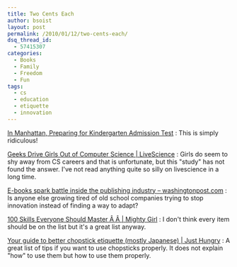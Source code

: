 ```yaml
---
title: Two Cents Each
author: bsoist
layout: post
permalink: /2010/01/12/two-cents-each/
dsq_thread_id:
  - 57415307
categories:
  - Books
  - Family
  - Freedom
  - Fun
tags:
  - cs
  - education
  - etiquette
  - innovation
---
```

[In Manhattan, Preparing for Kindergarten Admission Test][1]
:   This is simply ridiculous!

[Geeks Drive Girls Out of Computer Science | LiveScience][2]
:   Girls do seem to shy away from CS careers and that is unfortunate, but this "study" has not found the answer. I've not read anything quite so silly on livescience in a long time.

[E-books spark battle inside the publishing industry &#8211; washingtonpost.com][3]
:   Is anyone else growing tired of old school companies trying to stop innovation instead of finding a way to adapt?

[100 Skills Everyone Should Master Â Â | Mighty Girl][4]
:   I don't think every item should be on the list but it's a great list anyway.

[Your guide to better chopstick etiquette (mostly Japanese) | Just Hungry][5]
:   A great list of tips if you want to use chopsticks properly. It does not explain "how" to use them but how to use them properly.

 [1]: http://www.nytimes.com/2009/11/21/nyregion/21testprep.html?_r=1&scp=1&sq=admission%20test&st=cse
 [2]: http://www.livescience.com/culture/091215-computer-science-girls.html?utm_source=feedburner&utm_medium=feed&utm_campaign=Feed%3A+Livesciencecom+%28LiveScience.com+Science+Headline+Feed%29
 [3]: http://www.washingtonpost.com/wp-dyn/content/article/2009/12/24/AR2009122403326.html
 [4]: http://mightygirl.com/2009/12/30/100-skills-everyone-should-master/
 [5]: http://www.justhungry.com/your-guide-better-chopstick-etiquette-mostly-japanese